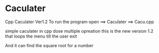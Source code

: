 # Caculater
Cpp Caculater Ver1.2
To run the program open ==> Caculater ==> Cacu.cpp


simple caculater in cpp dose multiple opreation
this is the new version 1.2 that loops the menu till the user exit

And it can find the square root for a number
